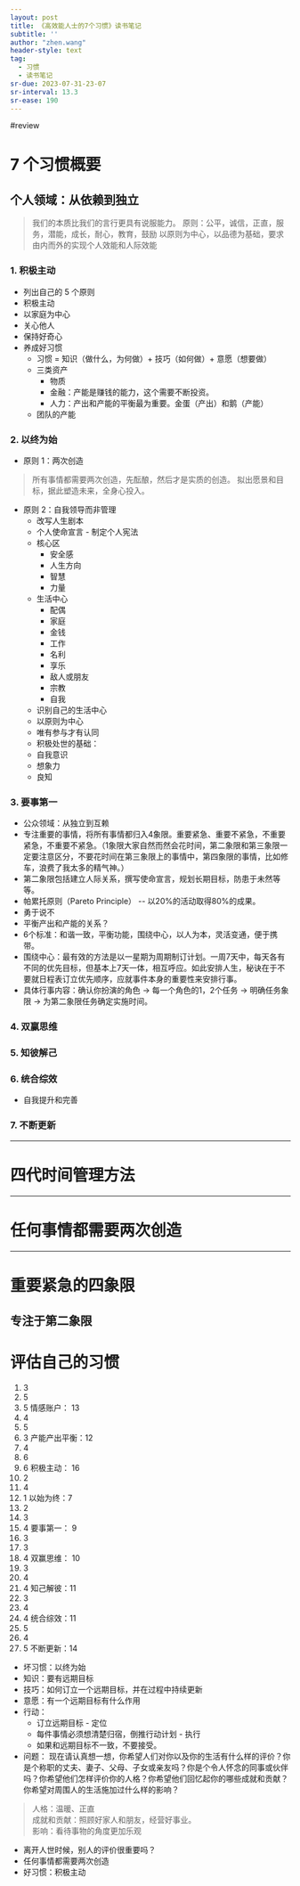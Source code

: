 ```yaml
---
layout: post
title: 《高效能人士的7个习惯》读书笔记
subtitle: ''
author: "zhen.wang"
header-style: text
tag:
  - 习惯
  - 读书笔记
sr-due: 2023-07-31-23-07
sr-interval: 13.3
sr-ease: 190
---
```

#review 

# 7 个习惯概要
## 个人领域：从依赖到独立
> 我们的本质比我们的言行更具有说服能力。
原则：公平，诚信，正直，服务，潜能，成长，耐心，教育，鼓励
以原则为中心，以品德为基础，要求由内而外的实现个人效能和人际效能
### 1. 积极主动
- 列出自己的 5 个原则
- 积极主动
- 以家庭为中心
- 关心他人
- 保持好奇心
- 养成好习惯
    - 习惯 = 知识（做什么，为何做）+ 技巧（如何做）+ 意愿（想要做）
     - 三类资产
        - 物质
        - 金融：产能是赚钱的能力，这个需要不断投资。
        - 人力：产出和产能的平衡最为重要。金蛋（产出）和鹅（产能）
    - 团队的产能
### 2. 以终为始
* 原则 1：两次创造
> 所有事情都需要两次创造，先酝酿，然后才是实质的创造。
拟出愿景和目标，据此塑造未来，全身心投入。  
* 原则 2：自我领导而非管理
    - 改写人生剧本
    - 个人使命宣言 - 制定个人宪法
    - 核心区
        - 安全感
        - 人生方向
        - 智慧
        - 力量
    - 生活中心
        - 配偶
        - 家庭
        - 金钱
        - 工作
        - 名利
        - 享乐
        - 敌人或朋友
        - 宗教
        - 自我
    - 识别自己的生活中心
    - 以原则为中心
    - 唯有参与才有认同
    - 积极处世的基础：
    - 自我意识
    - 想象力
    - 良知
### 3. 要事第一
- 公众领域：从独立到互赖
- 专注重要的事情，将所有事情都归入4象限。重要紧急、重要不紧急，不重要紧急，不重要不紧急。（1象限大家自然而然会花时间，第二象限和第三象限一定要注意区分，不要花时间在第三象限上的事情中，第四象限的事情，比如修车，浪费了我太多的精气神。）
- 第二象限包括建立人际关系，撰写使命宣言，规划长期目标，防患于未然等等。
- 帕累托原则（Pareto Principle） -- 以20%的活动取得80%的成果。
- 勇于说不
- 平衡产出和产能的关系？
- 6个标准：和谐一致，平衡功能，围绕中心，以人为本，灵活变通，便于携带。
- 围绕中心：最有效的方法是以一星期为周期制订计划。一周7天中，每天各有不同的优先目标，但基本上7天一体，相互呼应。如此安排人生，秘诀在于不要就日程表订立优先顺序，应就事件本身的重要性来安排行事。
- 具体行事内容：确认你扮演的角色 -> 每一个角色的1，2个任务 -> 明确任务象限 -> 为第二象限任务确定实施时间。
### 4. 双赢思维
### 5. 知彼解己
### 6. 统合综效
- 自我提升和完善
### 7. 不断更新
---
# 四代时间管理方法
---
# 任何事情都需要两次创造
---
# 重要紧急的四象限
专注于第二象限
---
# 评估自己的习惯
1. 3
2. 5
3. 5
情感账户： 13
4. 4
5. 5
6. 3
产能产出平衡：12
7. 4
8. 6
9. 6
​积极主动： 16
10. 2
11. 4
12. 1
以始为终：7
13. 2
14. 3
15. 4
要事第一： 9
16. 3
17. 3
18. 4
双赢思维： 10
19. 3
20. 4
21. 4
知己解彼：11
22. 3
23. 4
24. 4
统合综效：11
25. 5
26. 4
27. 5
不断更新：14
- 坏习惯：以终为始
- 知识：要有远期目标
- 技巧：如何订立一个远期目标，并在过程中持续更新
- 意愿：有一个远期目标有什么作用
- 行动：
    - 订立远期目标 - 定位
    - 每件事情必须想清楚归宿，倒推行动计划 - 执行
    - 如果和远期目标不一致，不要接受。
- 问题： 现在请认真想一想，你希望人们对你以及你的生活有什么样的评价？你是个称职的丈夫、妻子、父母、子女或亲友吗？你是个令人怀念的同事或伙伴吗？你希望他们怎样评价你的人格？你希望他们回忆起你的哪些成就和贡献？你希望对周围人的生活施加过什么样的影响？
> 人格：温暖、正直  
成就和贡献：照顾好家人和朋友，经营好事业。  
影响：看待事物的角度更加乐观
  
  - 离开人世时候，别人的评价很重要吗？
  - 任何事情都需要两次创造
- 好习惯：积极主动

